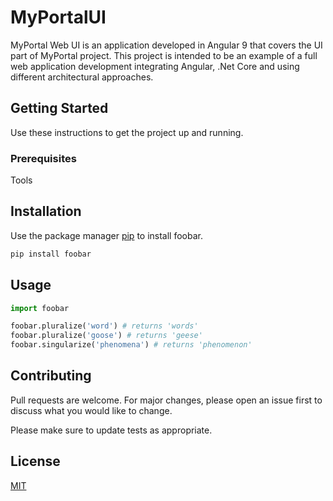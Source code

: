# MyPortalUI
MyPortal Web UI is an application developed in Angular 9 that covers the UI part of MyPortal project.
This project is intended to be an example of a full web application development integrating Angular, .Net Core and using different architectural approaches.

## Getting Started

Use these instructions to get the project up and running.

### Prerequisites
Tools

## Installation

Use the package manager [pip](https://pip.pypa.io/en/stable/) to install foobar.

```bash
pip install foobar
```

## Usage

```python
import foobar

foobar.pluralize('word') # returns 'words'
foobar.pluralize('goose') # returns 'geese'
foobar.singularize('phenomena') # returns 'phenomenon'
```

## Contributing
Pull requests are welcome. For major changes, please open an issue first to discuss what you would like to change.

Please make sure to update tests as appropriate.

## License
[MIT](https://choosealicense.com/licenses/mit/)
